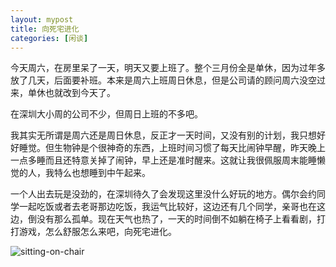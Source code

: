 ```yaml
---
layout: mypost
title: 向死宅进化
categories: [闲谈]
---
```


今天周六，在房里呆了一天，明天又要上班了。整个三月份全是单休，因为过年多放了几天，后面要补班。本来是周六上班周日休息，但是公司请的顾问周六没空过来，单休也就改到今天了。 


在深圳大小周的公司不少，但周日上班的不多吧。



我其实无所谓是周六还是周日休息，反正才一天时间，又没有别的计划，我只想好好睡觉。但生物钟是个很神奇的东西，上班时间习惯了每天比闹钟早醒，昨天晚上一点多睡而且还特意关掉了闹钟，早上还是准时醒来。这就让我很佩服周末能睡懒觉的人，我特么也想睡到中午起来。



一个人出去玩是没劲的，在深圳待久了会发现这里没什么好玩的地方。偶尔会约同学一起吃饭或者去老哥那边吃饭，我运气比较好，这边还有几个同学，亲哥也在这边，倒没有那么孤单。现在天气也热了，一天的时间倒不如躺在椅子上看看剧，打打游戏，怎么舒服怎么来吧，向死宅进化。

![sitting-on-chair](sitting-on-chair.png)
